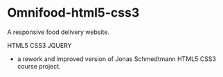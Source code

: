 # Omnifood-html5-css3

A responsive food delivery website.

HTML5
CSS3
JQUERY

- a rework and improved version of Jonas Schmedtmann HTML5 CSS3 course project.